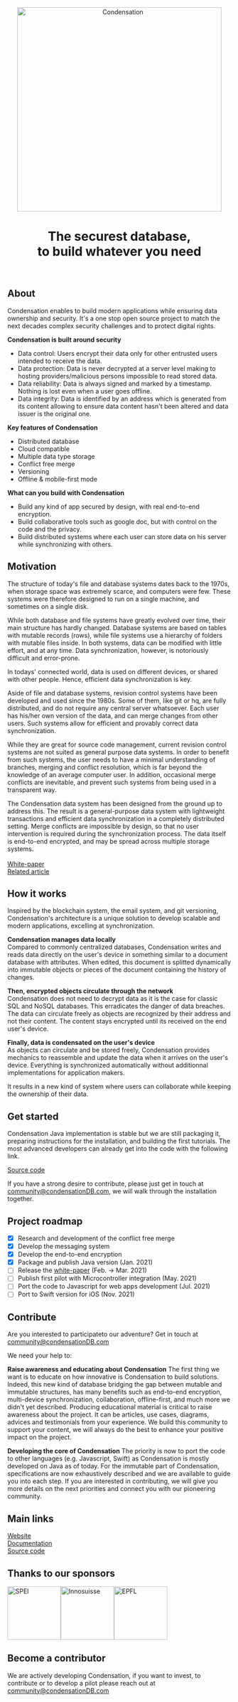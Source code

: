 <p align="center">
  <br>
  <br>
  <img src="https://preview.condensation.io/assets/img/condensation-long-icon.svg" alt="Condensation" width="460">
  <br>
</p>

<h1 align="center">
  The securest database,
  <br>
  to build whatever you need
</h1>

<br>

## About
Condensation enables to build modern applications while ensuring data ownership and security.
It's a one stop open source project to match the next decades complex security challenges and to protect digital rights.

**Condensation is built around security**
* Data control: Users encrypt their data only for other entrusted users intended to receive the data.
* Data protection: Data is never decrypted at a server level making to hosting providers/malicious persons impossible to read stored data.
* Data reliability: Data is always signed and marked by a timestamp. Nothing is lost even when a user goes offline.
* Data integrity: Data is identified by an address which is generated from its content allowing to ensure data content hasn't been altered and data issuer is the original one.

**Key features of Condensation**
* Distributed database
* Cloud compatible
* Multiple data type storage
* Conflict free merge
* Versioning
* Offline & mobile-first mode

**What can you build with Condensation**
* Build any kind of app secured by design, with real end-to-end encryption.
* Build collaborative tools such as google doc, but with control on the code and the privacy.
* Build distributed systems where each user can store data on his server while synchronizing with others.

## Motivation

The structure of today's file and database systems dates back to the 1970s, when storage space was extremely scarce, and computers were few. These systems were therefore designed to run on a single machine, and sometimes on a single disk.

While both database and file systems have greatly evolved over time, their main structure has hardly changed. Database systems are based on tables with mutable records (rows), while file systems use a hierarchy of folders with mutable files inside. In both systems, data can be modified with little effort, and at any time. Data synchronization, however, is notoriously difficult and error-prone.

In todays' connected world, data is used on different devices, or shared with other people. Hence, efficient data synchronization is key.

Aside of file and database systems, revision control systems have been developed and used since the 1980s. Some of them, like git or hq, are fully distributed, and do not require any central server whatsoever. Each user has his/her own version of the data, and can merge changes from other users. Such systems allow for efficient and provably correct data synchronization.

While they are great for source code management, current revision control systems are not suited as general purpose data systems. In order to benefit from such systems, the user needs to have a minimal understanding of branches, merging and conflict resolution, which is far beyond the knowledge of an average computer user. In addition, occasional merge conflicts are inevitable, and prevent such systems from being used in a transparent way.

The Condensation data system has been designed from the ground up to address this. The result is a general-purpose data system with lightweight transactions and efficient data synchronization in a completely distributed setting. Merge conflicts are impossible by design, so that no user intervention is required during the synchronization process. The data itself is end-to-end encrypted, and may be spread across multiple storage systems.
<br><br>
[White-paper](https://condensationdb.com/white-paper/)<br>
[Related article](https://www.inkandswitch.com/local-first.html)

## How it works

Inspired by the blockchain system, the email system, and git versioning, Condensation's architecture is a unique solution to develop scalable and modern applications, excelling at synchronization.

**Condensation manages data locally** <br>
Compared to commonly centralized databases, Condensation writes and reads data directly on the user's device in something similar to a document database with attributes. When edited, this document is splitted dynamically into immutable objects or pieces of the document containing the history of changes.

**Then, encrypted objects circulate through the network** <br>
Condensation does not need to decrypt data as it is the case for classic SQL and NoSQL databases. This erradicates the danger of data breaches. The data can circulate freely as objects are recognized by their address and not their content. The content stays encrypted until its received on the end user's device.

**Finally, data is condensated on the user's device** <br>
As objects can circulate and be stored freely, Condensation provides mechanics to reassemble and update the data when it arrives on the user's device. Everything is synchronized automatically without additionnal implementations for application makers. <br>

It results in a new kind of system where users can collaborate while keeping the ownership of their data.

## Get started

Condensation Java implementation is stable but we are still packaging it, preparing instructions for the installation, and building the first tutorials. The most advanced developers can already get into the code with the following link.<br>

[Source code](https://github.com/CondensationDB/Condensation/tree/main/Get-the-code)<br>

If you have a strong desire to contribute, please just get in touch at community@condensationDB.com, we will walk through the installation together.

## Project roadmap

- [x] Research and development of the conflict free merge
- [x] Develop the messaging system
- [x] Develop the end-to-end encryption
- [x] Package and publish Java version (Jan. 2021)
- [ ] Release the [white-paper](https://condensationdb.com/white-paper/) (Feb. -> Mar. 2021)
- [ ] Publish first pilot with Microcontroller integration (May. 2021)
- [ ] Port the code to Javascript for web apps development (Jul. 2021)
- [ ] Port to Swift version for iOS (Nov. 2021)

## Contribute

Are you interested to participateto our adventure? Get in touch at community@condensationDB.com

We need your help to:

**Raise awareness and educating about Condensation**
The first thing we want is to educate on how innovative is Condensation to build solutions. Indeed, this new kind of database bridging the gap between mutable and immutable structures, has many benefits such as end-to-end encryption, multi-device synchronization, collaboration, offline-first, and much more we didn't yet described. Producing educational material is critical to raise awareness about the project. It can be articles, use cases, diagrams, advices and testimonials from your experience. We build this community to support your content, we will always do the best to enhance your positive impact on the project.

**Developing the core of Condensation**
The priority is now to port the code to other languages (e.g. Javascript, Swift) as Condensation is mostly developed on Java as of today. For the immutable part of Condensation, specifications are now exhaustively described and we are available to guide you into each step. If you are interested in contributing, we will give you more details on the next priorities and connect you with our pioneering community.

## Main links

[Website](https://condensationDB.com)<br>
[Documentation](https://condensation.io)<br>
[Source code](https://github.com/CondensationDB/Condensation/tree/main/Get-the-code)<br>

## Thanks to our sponsors

<img src="https://preview.condensation.io/assets/img/SPEI.png" alt="SPEI" height="120"><img src="https://preview.condensation.io/assets/img/Innosuisse.png" alt="Innosuisse" height="120"><img src="https://preview.condensation.io/assets/img/epfl-logo-bw-border.png" alt="EPFL" height="120">

## Become a contributor

We are actively developing Condensation, if you want to invest, to contribute or to develop a pilot please reach out at community@condensationDB.com
